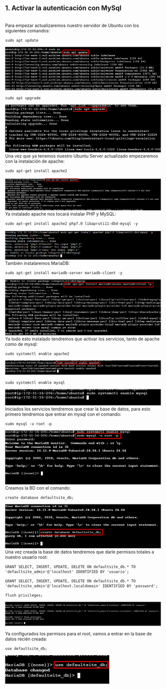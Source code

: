 ## 1. Activar la autenticación con MySql
<br>
Para empezar actualizaremos nuestro servidor de Ubuntu con los siguientes comandos:

```
sudo apt update
```
![](Images/Screenshot_1.png)

```
sudo apt upgrade
```
![](Images/Screenshot_2.png)
<br>
Una vez que ya tenemos nuestro Ubuntu Server actualizado empezaremos con la instalación de apache:
```
sudo apt-get install apache2
```
![](Images/Screenshot_3.png)
<br>
Ya instalado apache nos tocará instalar PHP y MySQL:
```
sudo apt-get install apache2 php7.0 libapruti11-dbd-mysql -y
```
![](Images/Screenshot_4.png)
<br>
También instalaremos MariaDB:
```
sudo apt-get install mariadb-server mariadb-client -y
```
![](Images/Screenshot_5.png)
<br>
Ya todo esto instalado tendremos que activar los servicios, tanto de apache como de mysql:
```
sudo systemctl enable apache2
```
![](Images/Screenshot_6.png)
```
sudo systemctl enable mysql
```
![](Images/Screenshot_7.png)
<br>
Iniciados los servicios tendremos que crear la base de datos, para esto primero tendremos que entrar en mysql con el comando:
```
sudo mysql -u root -p
```
![](Images/Screenshot_8.png)
<br>
Creamos la BD con el comando:
```
create database defaultsite_db;
```
![](Images/Screenshot_9.png)
<br>
Una vez creada la base de datos tendremos que darle permisos totales a nuestro usuario root:
```
GRANT SELECT, INSERT, UPDATE, DELETE ON defaultsite_db.* TO 'defaultsite_admin'@'localhost' IDENTIFIED BY 'usuario';
```
```
GRANT SELECT, INSERT, UPDATE, DELETE ON defaultsite_db.* TO 'defaultsite_admin'@'localhost.localdomain' IDENTIFIED BY 'password';
```
```
flush privileges;
```

![](Images/Screenshot_10.png)

Ya configurados los permisos para el root, vamos a entrar en la base de datos recién creada:
```
use defaultsite_db;
```
![](Images/Screenshot_11.png)

